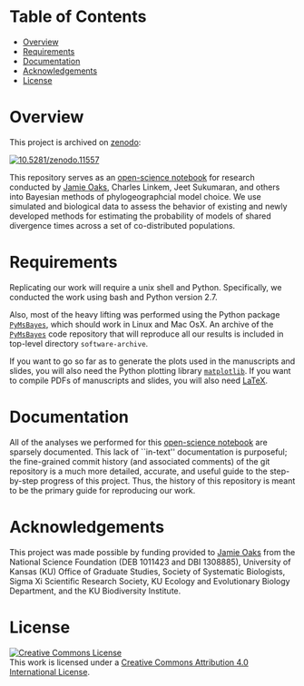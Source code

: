Table of Contents
=================

 -  [Overview](#overview)
 -  [Requirements](#requirements)
 -  [Documentation](#documentation)
 -  [Acknowledgements](#acknowledgements)
 -  [License](#license)


Overview
========

This project is archived on [zenodo](https://zenodo.org/record/11557):

<a href="http://dx.doi.org/10.5281/zenodo.11557"><img src="https://zenodo.org/badge/doi/10.5281/zenodo.11557.png" alt="10.5281/zenodo.11557"></a>

This repository serves as an [open-science
notebook](http://en.wikipedia.org/wiki/Open_notebook_science) for research
conducted by [Jamie Oaks](http://www.phyletica.com), Charles Linkem, Jeet
Sukumaran, and others into Bayesian methods of phylogeographcial model choice.
We use simulated and biological data to assess the behavior of existing and
newly developed methods for estimating the probability of models of shared
divergence times across a set of co-distributed populations.

Requirements
============

Replicating our work will require a unix shell and Python. Specifically, we
conducted the work using bash and Python version 2.7.

Also, most of the heavy lifting was performed using the Python package
[`PyMsBayes`](http://www.github.com/joaks1/PyMsBayes), which should work in
Linux and Mac OsX.
An archive of the [`PyMsBayes`](http://www.github.com/joaks1/PyMsBayes) code
repository that will reproduce all our results is included in top-level
directory `software-archive`.

If you want to go so far as to generate the plots used in the manuscripts and
slides, you will also need the Python plotting library
[`matplotlib`](http://matplotlib.org/).
If you want to compile PDFs of manuscripts and slides, you will also need
[LaTeX](http://www.latex-project.org/).

Documentation
=============

All of the analyses we performed for this [open-science
notebook](http://en.wikipedia.org/wiki/Open_notebook_science) are sparsely
documented.
This lack of ``in-text'' documentation is purposeful;
the fine-grained commit history (and associated comments) of the git repository
is a much more detailed, accurate, and useful guide to the step-by-step
progress of this project.
Thus, the history of this repository is meant to be the primary guide for
reproducing our work.

Acknowledgements
================

This project was made possible by funding provided to [Jamie
Oaks](http://www.phyletica.com) from the National Science Foundation (DEB
1011423 and DBI 1308885), University of Kansas (KU) Office of Graduate Studies,
Society of Systematic Biologists, Sigma Xi Scientific Research Society, KU
Ecology and Evolutionary Biology Department, and the KU Biodiversity Institute.

License
=======

<a rel="license" href="http://creativecommons.org/licenses/by/4.0/deed.en_US"><img alt="Creative Commons License" style="border-width:0" src="http://i.creativecommons.org/l/by/4.0/88x31.png" /></a><br />This work is licensed under a <a rel="license" href="http://creativecommons.org/licenses/by/4.0/deed.en_US">Creative Commons Attribution 4.0 International License</a>.


